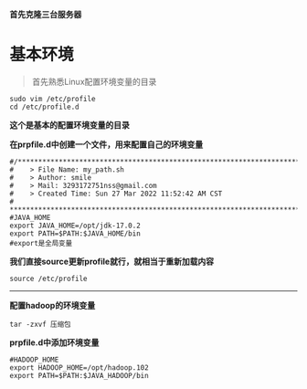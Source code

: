**首先克隆三台服务器**

# 基本环境

> 首先熟悉Linux配置环境变量的目录

```
sudo vim /etc/profile
cd /etc/profile.d
```

**这个是基本的配置环境变量的目录**

**在prpfile.d中创建一个文件，用来配置自己的环境变量**

```shell
#/*************************************************************************
#    > File Name: my_path.sh
#    > Author: smile
#    > Mail: 3293172751nss@gmail.com 
#    > Created Time: Sun 27 Mar 2022 11:52:42 AM CST
# ************************************************************************/
#JAVA_HOME
export JAVA_HOME=/opt/jdk-17.0.2
export PATH=$PATH:$JAVA_HOME/bin
#export是全局变量                                                                 
```



**我们直接source更新profile就行，就相当于重新加载内容**

```
source /etc/profile
```



****

**配置hadoop的环境变量**

```
tar -zxvf 压缩包
```

**prpfile.d中添加环境变量**

```shell
#HADOOP_HOME
export HADOOP_HOME=/opt/hadoop.102
export PATH=$PATH:$JAVA_HADOOP/bin
```

  